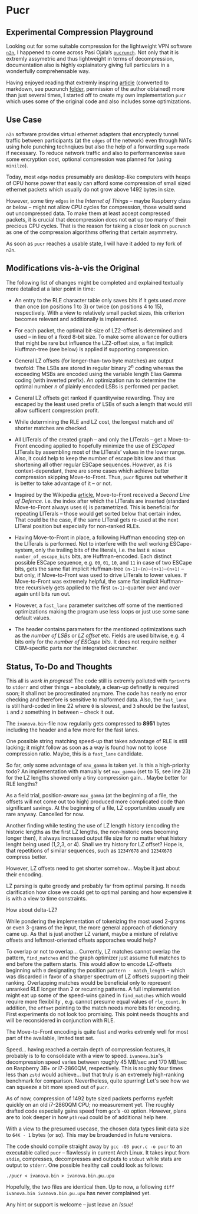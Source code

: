 # Pucr 

## Experimental Compression Playground

Looking out for some suitable compression for the lightweight VPN software [`n2n`](https://github.com/ntop/n2n), I happened to come across Pasi Ojala’s [`pucrunch`](http://a1bert.kapsi.fi/Dev/pucrunch/). Not only that it is extremly assymetric and thus lightweight in terms of decompression, documentation also is highly explainatory giving full particulars in a wonderfully comprehensable way.

Having enjoyed reading that extremly inspring [article](https://github.com/Logan007/Pucr/blob/master/pucrunch/README.md) (converted to markdown, see pucrunch [folder](https://github.com/Logan007/Pucr/tree/master/pucrunch), permission of the author obtained) more than just several times, I started off to create my own implementation `pucr` which uses some of the original code and also includes some optimizations.

## Use Case

`n2n` software provides virtual ethernet adapters that encryptedly tunnel traffic between participants (at the `edges` of the network) even through NATs using hole punching technqiues but also the help of a forwarding `supernode` if necessary. To reduce network traffic and also to performancewise save some encryption cost, optional compression was planned for (using `minilzo`).

Today, most `edge` nodes presumably are desktop-like computers with heaps of CPU horse power that easily can afford some compression of small sized ethernet packets which usually do not grow above 1492 bytes in size.

However, some tiny `edges` in the _Internet of Things_ – maybe Raspberry class or below – might not allow CPU cycles for compression, those would send out uncompressed data. To make them at least accept compressed packets, it is crucial that decompression does not eat up too many of their precious CPU cycles. That is the reason for taking a closer look on `pucrunch` as one of the compression algorithms offering that certain asymmetry.

As soon as `pucr` reaches a usable state, I will have it added to my fork of `n2n`.

## Modifications vis-à-vis the Original

The following list of changes might be completed and explained textually more detailed at a later point in time:

- An entry to the RLE character table only saves bits if it gets used _more_ than once (on positions 1 to 3) or twice (on positions 4 to 15), respectively. With a view to relatively small packet sizes, this criterion becomes relevant and additionally is implemented.

- For each packet, the optimal bit-size of LZ2-offset is determined and used – in lieu of a fixed 8-bit size. To make some allowance for outliers that might be rare but influence the LZ2-offset size, a flat implicit Huffman-tree (see below) is applied if supporting compression.

- General LZ offsets (for longer-than-two byte matches) are output twofold: The LSBs are stored in regular binary 2<sup>n</sup> coding whereas the exceeding MSBs are encoded using the variable length Elias Gamma coding (with inverted prefix). An optimization run to determine the optimal number _n_ of plainly encoded LSBs is performed per packet.

- General LZ offsets get ranked if quantitywise rewarding. They are escaped by the least used prefix of LSBs of such a length that would still allow sufficent compression profit.

- While determining the RLE and LZ cost, the longest match and _all_ shorter matches are checked.

- All LITerals of the created graph – and only the LITerals – get a Move-to-Front encoding applied to hopefully minimize the use of _ESCaped_ LITerals by assembling most of the LITerals’ values in the lower range. Also, it could help to keep the number of escape bits low and thus shortening all other regular ESCape sequences. However, as it is context-dependant, there are some cases which achieve better compression skipping Move-to-Front. Thus, `pucr` figures out whether it is better to take advantage of it – or not.

- Inspired by the Wikipedia [article](https://en.wikipedia.org/wiki/Move-to-front_transform#Example), Move-to-Front received a _Second Line of Defence_. i.e. the index after which the LITerals are inserted (standard Move-to-Front always uses `0`) is parametrized. This is beneficial for repeating LITerals – those would get sorted below that certain index. That could be the case, if the same LITeral gets re-used at the next LITeral position but especially for non-ranked RLEs.

- Having Move-to-Front in place, a following Huffman encoding step on the LITerals is performed. Not to interfere with the well working ESCape-system, only the trailing bits of the literals, i.e. the last `8 minus number_of_escape_bits` bits, are Huffman-encoded. Each distinct possible ESCape sequence, e.g. `00`, `01`, `10`, and `11` in case of two ESCape bits, gets the same flat implicit Huffman-tree `(n-1)`–`(n)`–`(n+1)`–`(n+1)` – but only, if Move-to-Front was used to drive LITerals to lower values. If Move-to-Front was extremely helpful, the same flat implicit Huffman-tree recursively gets applied to the first `(n-1)`-quarter over and over again until bits run out. 

- However, a `fast_lane` parameter switches off some of the mentioned optimizations making the program use less loops or just use some sane default values. 

- The header contains parameters for the mentioned optimizations such as the _number of LSBs_ or _LZ offset_ etc. Fields are used bitwise, e.g. 4 bits only for the _number of ESCape bits_. It does not require neither CBM-specific parts nor the integrated decruncher.

## Status, To-Do and Thoughts

This all is _work in progress_! The code still is extremly polluted with `fprintf`s to `stderr` and other things – absolutely, a clean-up definetly is required soon; it shall not be procrestinated anymore. The code has nearly no error checking and therefore is sensitive to malformed data. Also, the `fast_lane` is still hard-coded in line 22 where `0` is slowest, and `3` should be the fastest, `1` and `2` something in between – check it out.

The `ivanova.bin`-file now regularily gets compressed to __8951__ bytes including the header and a few more for the fast lanes.

One possible string matching speed-up that takes advantage of RLE is still lacking; it might follow as soon as a way is found how not to loose compression ratio. Maybe, this is a `fast_lane` candidate.

So far, only some advantage of `max_gamma` is taken yet. Is this a high-priority todo? An implementation with manually set `max_gamma` (set to 15, see line 23) for the LZ lengths showed only a tiny compression gain... Maybe better for RLE lengths?

As a field trial, position-aware `max_gamma` (at the beginning of a file, the offsets will not come out too high) produced more complicated code than significant savings. At the beginning of a file, LZ opportunities usually are rare anyway. Cancelled for now.

Another finding while testing the use of LZ length history (encoding the historic lengths as the first LZ lengths, the non-historic ones becoming longer then), it always increased output file size for no matter what history lenght being used (1,2,3, or 4). Shall we try history for LZ offset? Hope is, that repetitions of similar sequences, such as `1234Y678` and `1234X678` compress better.

However, LZ offsets need to get shorter somehow... Maybe it just about their encoding.

LZ parsing is quite greedy and probably far from optimal parsing. It needs clarification how close we could get to optimal parsing and how expensive it is with a view to time constraints.

How about delta-LZ?

While pondering the implementation of tokenizing the most used 2-grams or even 3-grams of the input, the more general approach of dictionary came up. As that is just another LZ variant, maybe a mixture of relative offsets and leftmost-oriented offsets apporaches would help?

To overlap or not to overlap... Currently, LZ matches cannot overlap the pattern, `find_matches` and the graph optimizer just assume full matches to end before the pattern starts. This would allow to encode LZ-offsets beginning with `0` designating the position `pattern - match_length` – which was discarded in favor of a sharper spectrum of LZ offsets supporting their ranking. Overlapping matches would be beneficial only to represent unranked RLE longer than 2 or recurring patterns. A full implementation might eat up some of the speed-wins gained in `find_matches` which would require more flexibility , e.g. cannot presume equal values of `rle_count`. In addition, the `offset` pointing to the match needs more bits for encoding. First experiments do not look too promising. This point needs thoughts and will be reconsidered in conjunction with RLE.

The Move-to-Front encoding is quite fast and works extremly well for most part of the available, limited test set.

Speed... having reached a certain depth of compression features, it probably is to to consolidate with a view to speed. `ivanova.bin`'s decompression speed varies between roughly 45 MB/sec and 170 MB/sec on Raspberry 3B+ or i7-2860QM, respectively. This is roughly four times less than `zstd` would achieve... but that truly is an extremely high-ranking benchmark for comparison. Nevertheless, quite spurring! Let's see how we can squeeze a bit more speed out of `pucr`.

As of now, compression of 1492 byte sized packets performs eyefelt quickly on an old i7-2860QM CPU; no measurement yet. The roughly drafted code especially gains speed from `gcc`’s `-O3` option. However, plans are to look deeper in how `pthread` could be of additional help here.

With a view to the presumed usecase, the chosen data types limit data size to `64K - 1` bytes (or so). This may be broadended in future versions.

The code should compile straight away by `gcc -O3 pucr.c -o pucr` to an executable called `pucr` – flawlessly in current Arch Linux. It takes input from `stdin`, compresses, decompresses and outputs to `stdout` while stats are output to `stderr`. One possible healthy call could look as follows:

``./pucr < ivanova.bin > ivanova.bin.pu.upu``

Hopefully, the two files are identical then. Up to now, a following `diff ivanova.bin ivanova.bin.pu.upu` has never complained yet.

Any hint or support is welcome – just leave an _Issue_!
